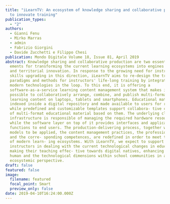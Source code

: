 ```yaml
---
title: "iLearnTV: An ecosystem of knowledge sharing and collaborative production
  to innovate training"
publication_types:
  - "2"
authors:
  - Gianni Fenu
  - Mirko Marras
  - admin
  - Fabrizio Giorgini
  - Davide Zucchetti e Filippo Chesi
publication: Mondo Digitale Volume 18, Issue 81, April 2019
abstract: Knowledge sharing and collaborative production are two essential el-
  ements for transforming the current learning ecosystems into engines of social
  and territorial innovation. In response to the growing need for instructors'
  skills upgrading in this direction, iLearnTV aims to re-design the traditional
  paradigms and methods for instructors' life-long training by integrating
  modern technologies in the loop. To this end, it is offering a
  software-as-a-service learning content management system that makes it
  possible to collaboratively arrange, combine, and publish multi-format
  learning content on laptops, tablets and smartphones. Educational material is
  indexed inside a digital repository and made available to users for re-use,
  while predefined and customizable templates support collabora- tive creation
  of multi-format educational material based on them. The underlying cloud
  infrastructure is responsible of managing the required hardware resources,
  while the software layer on top of it provides interfaces and applicative
  functions to end users. The production-delivering process, together with the
  models to be applied, the content management practices, the professional roles
  and the corre- sponding competences, are redefined in order to meet the needs
  of modern learn- ing ecosystems. With iLearnTV, we expect to support
  instructors in dealing with the current technological changes in education and
  making their teaching effec- tive towards digital natives, enhancing both the
  human and the technological dimensions within school communities in an
  ecosystemic perspective.
draft: false
featured: false
image:
  filename: featured
  focal_point: Smart
  preview_only: false
date: 2019-04-10T16:24:00.000Z
---
```

